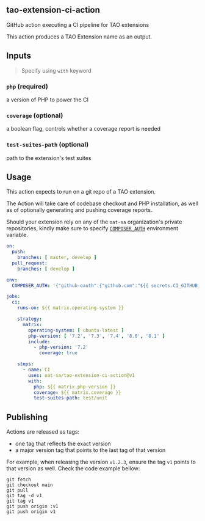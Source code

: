 ## tao-extension-ci-action
GitHub action executing a CI pipeline for TAO extensions

This action produces a TAO Extension name as an output.

## Inputs

> Specify using `with` keyword

### `php` (required)

a version of PHP to power the CI

### `coverage` (optional)

a boolean flag, controls whether a coverage report is needed

### `test-suites-path` (optional)

path to the extension's test suites

## Usage

This action expects to run on a git repo of a TAO extension.

The Action will take care of codebase checkout and PHP installation,
as well as of optionally generating and pushing coverage reports.

Should your extension rely on any of the `oat-sa` organization's private repositories,
kindly make sure to specify [`COMPOSER_AUTH`](https://getcomposer.org/doc/03-cli.md#composer-auth) environment variable.

```yaml
on:
  push:
    branches: [ master, develop ]
  pull_request:
    branches: [ develop ]

env:
  COMPOSER_AUTH: '{"github-oauth":{"github.com":"${{ secrets.CI_GITHUB_TOKEN }}"}}'

jobs:
  ci:
    runs-on: ${{ matrix.operating-system }}

    strategy:
      matrix:
        operating-system: [ ubuntu-latest ]
        php-version: [ '7.2', '7.3', '7.4', '8.0', '8.1' ]
        include:
          - php-version: '7.2'
            coverage: true

    steps:
      - name: CI
        uses: oat-sa/tao-extension-ci-action@v1
        with:
          php: ${{ matrix.php-version }}
          coverage: ${{ matrix.coverage }}
          test-suites-path: test/unit

```

## Publishing

Actions are released as tags:
- one tag that reflects the exact version
- a major version tag that points to the last tag of that version

For example, when releasing the version `v1.2.3`, ensure the tag `v1` points to that version as well. 
Check the code example bellow:  

```shell
git fetch
git checkout main
git pull
git tag -d v1
git tag v1
git push origin :v1
git push origin v1
```
